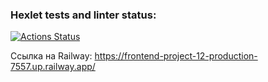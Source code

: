 ### Hexlet tests and linter status:
[![Actions Status](https://github.com/grigorev-maksim/frontend-project-12/actions/workflows/hexlet-check.yml/badge.svg)](https://github.com/grigorev-maksim/frontend-project-12/actions)


Ссылка на Railway: https://frontend-project-12-production-7557.up.railway.app/